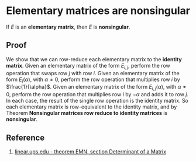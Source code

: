 # Elementary matrices are nonsingular

If $E$ is an **elementary matrix**, then $E$ is **nonsingular**.

## Proof

We show that we can row-reduce each elementary matrix to the **identity matrix**. Given an elementary matrix of the form $E_{i, j}$, perform the row operation that swaps row $j$ with row $i$. Given an elementary matrix of the form $E_{i}(\alpha)$, with $\alpha \neq 0$, perform the row operation that multiplies row $i$ by $\frac{1}{\alpha}$. Given an elementary matrix of the form $E_{i, j}(\alpha)$, with $\alpha \neq 0$, perform the row operation that multiplies row $i$ by $- \alpha$ and adds it to row $j$. In each case, the result of the single row operation is the identity matrix. So each elementary matrix is row-equivalent to the identity matrix, and by Theorem **Nonsingular matrices row reduce to identity matrices** is **nonsingular**.

## Reference

1. [linear.ups.edu - theorem EMN, section Determinant of a Matrix](http://linear.ups.edu/html/section-DM.html)
